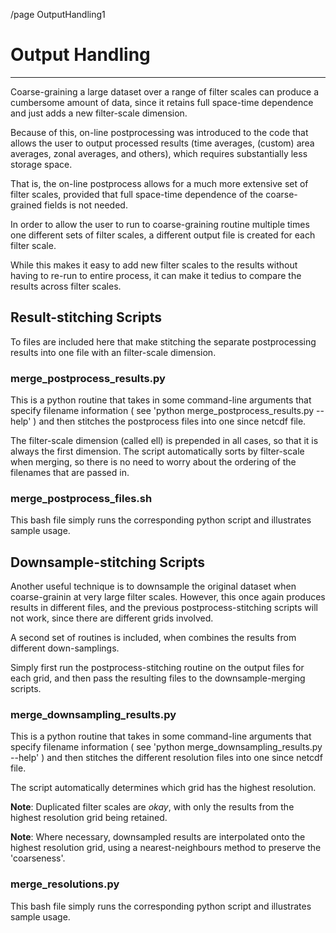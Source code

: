 /page OutputHandling1
# Output Handling

---

Coarse-graining a large dataset over a range of filter scales can produce a cumbersome amount of data, since it retains full space-time dependence and just adds a new filter-scale dimension.

Because of this, on-line postprocessing was introduced to the code that allows the user to output processed results (time averages, (custom) area averages, zonal averages, and others), which requires substantially less storage space.

That is, the on-line postprocess allows for a much more extensive set of filter scales, provided that full space-time dependence of the coarse-grained fields is not needed.

In order to allow the user to run to coarse-graining routine multiple times one different sets of filter scales, a different output file is created for each filter scale.

While this makes it easy to add new filter scales to the results without having to re-run to entire process, it can make it tedius to compare the results across filter scales.

## Result-stitching Scripts

To files are included here that make stitching the separate postprocessing results into one file with an filter-scale dimension.

### merge_postprocess_results.py

This is a python routine that takes in some command-line arguments that specify filename information ( see 'python merge_postprocess_results.py --help' ) and then stitches the postprocess files into one since netcdf file.

The filter-scale dimension (called ell) is prepended in all cases, so that it is always the first dimension. The script automatically sorts by filter-scale when merging, so there is no need to worry about the ordering of the filenames that are passed in.



### merge_postprocess_files.sh

This bash file simply runs the corresponding python script and illustrates sample usage.


## Downsample-stitching Scripts

Another useful technique is to downsample the original dataset when coarse-grainin at very large filter scales.
However, this once again produces results in different files, and the previous postprocess-stitching scripts will not work, since there are different grids involved.

A second set of routines is included, when combines the results from different down-samplings.

Simply first run the postprocess-stitching routine on the output files for each grid, and then pass the resulting files to the downsample-merging scripts.

### merge_downsampling_results.py

This is a python routine that takes in some command-line arguments that specify filename information ( see 'python merge_downsampling_results.py --help' ) and then stitches the different resolution files into one since netcdf file.

The script automatically determines which grid has the highest resolution.

**Note**: Duplicated filter scales are *okay*, with only the results from the highest resolution grid being retained.

**Note**: Where necessary, downsampled results are interpolated onto the highest resolution grid, using a nearest-neighbours method to preserve the 'coarseness'.

### merge_resolutions.py

This bash file simply runs the corresponding python script and illustrates sample usage.
